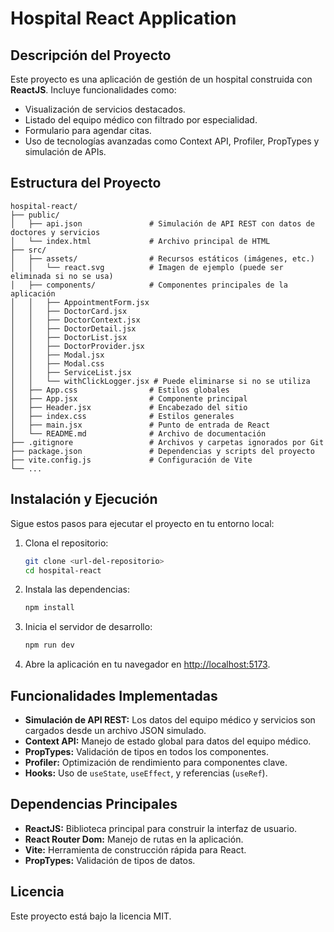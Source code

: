 
# Hospital React Application

## Descripción del Proyecto

Este proyecto es una aplicación de gestión de un hospital construida con **ReactJS**. Incluye funcionalidades como:
- Visualización de servicios destacados.
- Listado del equipo médico con filtrado por especialidad.
- Formulario para agendar citas.
- Uso de tecnologías avanzadas como Context API, Profiler, PropTypes y simulación de APIs.

## Estructura del Proyecto

```
hospital-react/
├── public/
│   ├── api.json               # Simulación de API REST con datos de doctores y servicios
│   └── index.html             # Archivo principal de HTML
├── src/
│   ├── assets/                # Recursos estáticos (imágenes, etc.)
│   │   └── react.svg          # Imagen de ejemplo (puede ser eliminada si no se usa)
│   ├── components/            # Componentes principales de la aplicación
│   │   ├── AppointmentForm.jsx
│   │   ├── DoctorCard.jsx
│   │   ├── DoctorContext.jsx
│   │   ├── DoctorDetail.jsx
│   │   ├── DoctorList.jsx
│   │   ├── DoctorProvider.jsx
│   │   ├── Modal.jsx
│   │   ├── Modal.css
│   │   ├── ServiceList.jsx
│   │   └── withClickLogger.jsx # Puede eliminarse si no se utiliza
│   ├── App.css                # Estilos globales
│   ├── App.jsx                # Componente principal
│   ├── Header.jsx             # Encabezado del sitio
│   ├── index.css              # Estilos generales
│   ├── main.jsx               # Punto de entrada de React
│   └── README.md              # Archivo de documentación
├── .gitignore                 # Archivos y carpetas ignorados por Git
├── package.json               # Dependencias y scripts del proyecto
├── vite.config.js             # Configuración de Vite
└── ...
```

## Instalación y Ejecución

Sigue estos pasos para ejecutar el proyecto en tu entorno local:

1. Clona el repositorio:
   ```bash
   git clone <url-del-repositorio>
   cd hospital-react
   ```

2. Instala las dependencias:
   ```bash
   npm install
   ```

3. Inicia el servidor de desarrollo:
   ```bash
   npm run dev
   ```

4. Abre la aplicación en tu navegador en [http://localhost:5173](http://localhost:5173).

## Funcionalidades Implementadas

- **Simulación de API REST:** Los datos del equipo médico y servicios son cargados desde un archivo JSON simulado.
- **Context API:** Manejo de estado global para datos del equipo médico.
- **PropTypes:** Validación de tipos en todos los componentes.
- **Profiler:** Optimización de rendimiento para componentes clave.
- **Hooks:** Uso de `useState`, `useEffect`, y referencias (`useRef`).

## Dependencias Principales

- **ReactJS:** Biblioteca principal para construir la interfaz de usuario.
- **React Router Dom:** Manejo de rutas en la aplicación.
- **Vite:** Herramienta de construcción rápida para React.
- **PropTypes:** Validación de tipos de datos.

## Licencia

Este proyecto está bajo la licencia MIT.
